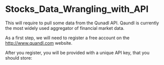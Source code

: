 # Stocks_Data_Wrangling_with_API


This will require to pull some data from the Qunadl API. Qaundl is currently the most widely used aggregator of financial market data.

As a first step, we will need to register a free account on the http://www.quandl.com website.

After you register, you will be provided with a unique API key, that you should store:
